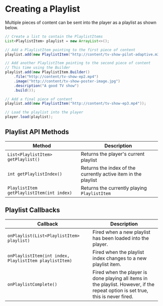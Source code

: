 # Creating a Playlist

Multiple pieces of content can be sent into the player as a playlist as shown below.

```java
// Create a list to contain the PlaylistItems
List<PlaylistItem> playlist = new ArrayList<>();

// Add a PlaylistItem pointing to the first piece of content
playlist.add(new PlaylistItem("http://content/tv-show-pilot-adaptive.m3u8"));

// Add another PlaylistItem pointing to the second piece of content
// This time using the Builder
playlist.add(new PlaylistItem.Builder()
    .file("http://content/tv-show-ep2.mp4")
    .image("http://content/tv-show-poster-image.jpg")
    .description("A good TV show")
    .build());

// Add a final piece of content
playlist.add(new PlaylistItem("http://content/tv-show-ep3.mp4"));

// Load the playlist into the player
player.load(playlist);
```

## Playlist API Methods

| Method | Description |
| --- | --- |
| `List<PlaylistItem> getPlaylist()` | Returns the player's current playlist |
| `int getPlaylistIndex()` | Returns the index of the currently active item in the playlist |
| `PlaylistItem getPlaylistItem(int index)` | Returns the currently playing `PlaylistItem` |

## Playlist Callbacks

| Callback | Description |
| --- | --- |
| `onPlaylist(List<PlaylistItem> playlist)` | Fired when a new playlist has been loaded into the player. |
| `onPlaylistItem(int index, PlaylistItem playlistItem)` | Fired when the playlist index changes to a new playlist item. |
| `onPlaylistComplete()` | Fired when the player is done playing all items in the playlist. However, if the repeat option is set true, this is never fired. |
